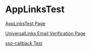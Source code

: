 # AppLinksTest

[AppLinksTest Page](https://andrebispo5.github.io/)

[UniversalLinks Email Verification Page](https://andrebispo5.github.io/email-verification?param1=asdasd&param2=asdasd)

[sso-callback Test](bitwarden://sso-callback)

